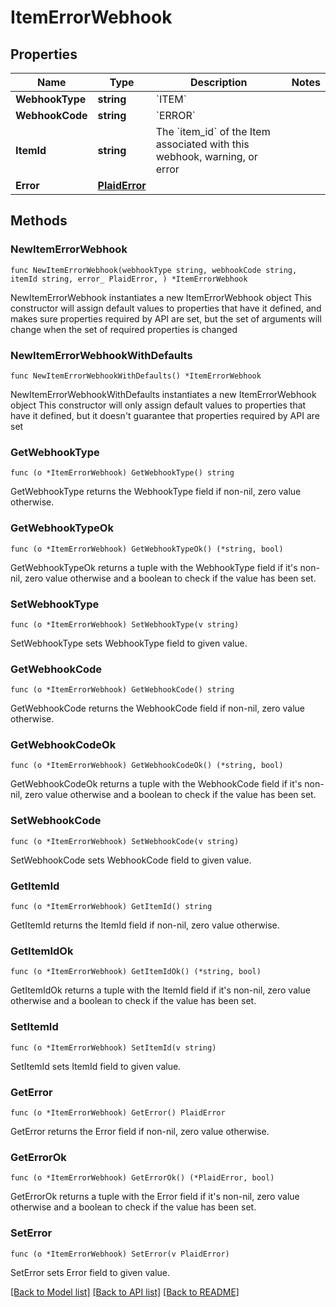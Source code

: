 # ItemErrorWebhook

## Properties

Name | Type | Description | Notes
------------ | ------------- | ------------- | -------------
**WebhookType** | **string** | &#x60;ITEM&#x60; | 
**WebhookCode** | **string** | &#x60;ERROR&#x60; | 
**ItemId** | **string** | The &#x60;item_id&#x60; of the Item associated with this webhook, warning, or error | 
**Error** | [**PlaidError**](PlaidError.md) |  | 

## Methods

### NewItemErrorWebhook

`func NewItemErrorWebhook(webhookType string, webhookCode string, itemId string, error_ PlaidError, ) *ItemErrorWebhook`

NewItemErrorWebhook instantiates a new ItemErrorWebhook object
This constructor will assign default values to properties that have it defined,
and makes sure properties required by API are set, but the set of arguments
will change when the set of required properties is changed

### NewItemErrorWebhookWithDefaults

`func NewItemErrorWebhookWithDefaults() *ItemErrorWebhook`

NewItemErrorWebhookWithDefaults instantiates a new ItemErrorWebhook object
This constructor will only assign default values to properties that have it defined,
but it doesn't guarantee that properties required by API are set

### GetWebhookType

`func (o *ItemErrorWebhook) GetWebhookType() string`

GetWebhookType returns the WebhookType field if non-nil, zero value otherwise.

### GetWebhookTypeOk

`func (o *ItemErrorWebhook) GetWebhookTypeOk() (*string, bool)`

GetWebhookTypeOk returns a tuple with the WebhookType field if it's non-nil, zero value otherwise
and a boolean to check if the value has been set.

### SetWebhookType

`func (o *ItemErrorWebhook) SetWebhookType(v string)`

SetWebhookType sets WebhookType field to given value.


### GetWebhookCode

`func (o *ItemErrorWebhook) GetWebhookCode() string`

GetWebhookCode returns the WebhookCode field if non-nil, zero value otherwise.

### GetWebhookCodeOk

`func (o *ItemErrorWebhook) GetWebhookCodeOk() (*string, bool)`

GetWebhookCodeOk returns a tuple with the WebhookCode field if it's non-nil, zero value otherwise
and a boolean to check if the value has been set.

### SetWebhookCode

`func (o *ItemErrorWebhook) SetWebhookCode(v string)`

SetWebhookCode sets WebhookCode field to given value.


### GetItemId

`func (o *ItemErrorWebhook) GetItemId() string`

GetItemId returns the ItemId field if non-nil, zero value otherwise.

### GetItemIdOk

`func (o *ItemErrorWebhook) GetItemIdOk() (*string, bool)`

GetItemIdOk returns a tuple with the ItemId field if it's non-nil, zero value otherwise
and a boolean to check if the value has been set.

### SetItemId

`func (o *ItemErrorWebhook) SetItemId(v string)`

SetItemId sets ItemId field to given value.


### GetError

`func (o *ItemErrorWebhook) GetError() PlaidError`

GetError returns the Error field if non-nil, zero value otherwise.

### GetErrorOk

`func (o *ItemErrorWebhook) GetErrorOk() (*PlaidError, bool)`

GetErrorOk returns a tuple with the Error field if it's non-nil, zero value otherwise
and a boolean to check if the value has been set.

### SetError

`func (o *ItemErrorWebhook) SetError(v PlaidError)`

SetError sets Error field to given value.



[[Back to Model list]](../README.md#documentation-for-models) [[Back to API list]](../README.md#documentation-for-api-endpoints) [[Back to README]](../README.md)


